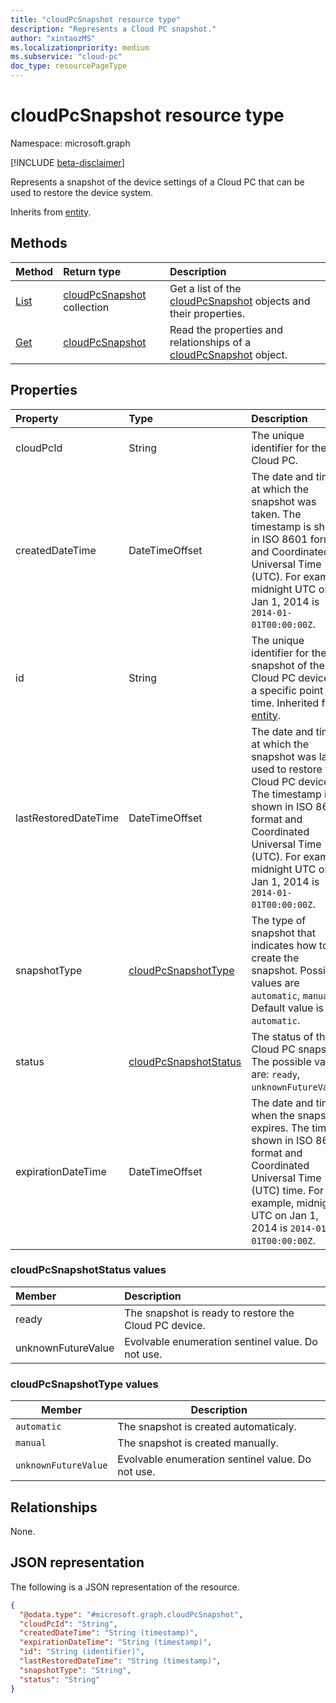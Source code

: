 ```yaml
---
title: "cloudPcSnapshot resource type"
description: "Represents a Cloud PC snapshot."
author: "xintaozMS"
ms.localizationpriority: medium
ms.subservice: "cloud-pc"
doc_type: resourcePageType
---
```


# cloudPcSnapshot resource type

Namespace: microsoft.graph

[!INCLUDE [beta-disclaimer](../../includes/beta-disclaimer.md)]

Represents a snapshot of the device settings of a Cloud PC that can be used to restore the device system.


Inherits from [entity](../resources/entity.md).

## Methods
|Method|Return type|Description|
|:---|:---|:---|
|[List](../api/virtualendpoint-list-snapshots.md)|[cloudPcSnapshot](../resources/cloudpcsnapshot.md) collection|Get a list of the [cloudPcSnapshot](../resources/cloudpcsnapshot.md) objects and their properties.|
|[Get](../api/cloudpcsnapshot-get.md)|[cloudPcSnapshot](../resources/cloudpcsnapshot.md)|Read the properties and relationships of a [cloudPcSnapshot](../resources/cloudpcsnapshot.md) object.|

## Properties
|Property|Type|Description|
|:---|:---|:---|
|cloudPcId|String|The unique identifier for the Cloud PC.|
|createdDateTime|DateTimeOffset|The date and time at which the snapshot was taken. The timestamp is shown in ISO 8601 format and Coordinated Universal Time (UTC). For example, midnight UTC on Jan 1, 2014 is `2014-01-01T00:00:00Z`.|
|id|String|The unique identifier for the snapshot of the Cloud PC device at a specific point in time. Inherited from [entity](../resources/entity.md).|
|lastRestoredDateTime|DateTimeOffset|The date and time at which the snapshot was last used to restore the Cloud PC device. The timestamp is shown in ISO 8601 format and Coordinated Universal Time (UTC). For example, midnight UTC on Jan 1, 2014 is `2014-01-01T00:00:00Z`.|
|snapshotType| [cloudPcSnapshotType](#cloudpcsnapshottype-values)   | The type of snapshot that indicates how to create the snapshot. Possible values are `automatic`, `manual`. Default value is `automatic`.|
|status|[cloudPcSnapshotStatus](#cloudpcsnapshotstatus-values)|The status of the Cloud PC snapshot. The possible values are: `ready`, `unknownFutureValue`.|
|expirationDateTime|DateTimeOffset| The date and time when the snapshot expires. The time is shown in ISO 8601 format and Coordinated Universal Time (UTC) time. For example, midnight UTC on Jan 1, 2014 is `2014-01-01T00:00:00Z`.|

### cloudPcSnapshotStatus values

|Member|Description|
|:---|:---|
|ready|The snapshot is ready to restore the Cloud PC device.|
|unknownFutureValue|Evolvable enumeration sentinel value. Do not use.|

### cloudPcSnapshotType values

| Member               | Description                                           |
| -------------------- | ----------------------------------------------------- |
| `automatic`          | The snapshot is created automaticaly.           |
| `manual`             | The snapshot is created manually.               |
| `unknownFutureValue` | Evolvable enumeration sentinel value. Do not use.     |

## Relationships
None.

## JSON representation
The following is a JSON representation of the resource.
<!-- {
  "blockType": "resource",
  "keyProperty": "id",
  "@odata.type": "microsoft.graph.cloudPcSnapshot",
  "baseType": "microsoft.graph.entity",
  "openType": false
}
-->
``` json
{
  "@odata.type": "#microsoft.graph.cloudPcSnapshot",
  "cloudPcId": "String",
  "createdDateTime": "String (timestamp)",
  "expirationDateTime": "String (timestamp)",
  "id": "String (identifier)",
  "lastRestoredDateTime": "String (timestamp)",
  "snapshotType": "String",
  "status": "String"
}
```

